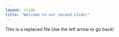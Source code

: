 ```yaml
---
layout: slide
title: "Welcome to our second slide!"
---
```

This is a replaced file
Use the left arrow to go back!
